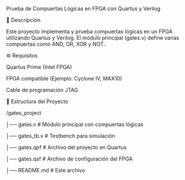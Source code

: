 Prueba de Compuertas Lógicas en FPGA con Quartus y Verilog

📌 Descripción

Este proyecto implementa y prueba compuertas lógicas en un FPGA utilizando Quartus y Verilog. El módulo principal (gates.v) define varias compuertas como AND, OR, XOR y NOT..

⚙️ Requisitos

Quartus Prime (Intel FPGA)

FPGA compatible (Ejemplo: Cyclone IV, MAX10)

Cable de programación JTAG

📂 Estructura del Proyecto

/gates_project

│── gates.v         # Módulo principal con compuertas lógicas

│── gates_tb.v      # Testbench para simulación

│── gates.qpf       # Archivo del proyecto en Quartus

│── gates.qsf       # Archivo de configuración del FPGA

│── README.md       # Este archivo
